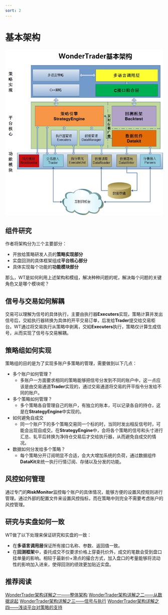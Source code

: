 ```yaml
---
sort: 2
---
```


# 基本架构

![png](../assets/images/2.架构分析/基本架构.jpg)

## 组件研究

作者将架构分为三个主要部分：

- 开放给策略研发人员的**策略实现部分**
- 实盘回测的具体框架组成**平台核心部分**
- 具体实现每个功能的**功能模块部分**

那么，WT是如何利用上述架构和模组，解决种种问题的呢，解决每个问题的关键角色又是哪个模块呢？

## 信号与交易如何解耦

交易可以理解为信号的具体执行，主要由执行器**Executers**实现，策略计算并发出信号后，交給执行器转换为具体的开平交易订单，后发给**Trader**提交给交易柜台。WT通过将交易执行从策略中剥离，交給**Executers**执行，策略仅计算生成信号，从而实现了信号与交易解耦。

## 策略组如何实现

策略组的目的是为了实现多账户多策略的管理，需要做到以下几点：

- 多个账户如何管理？
  - 多账户一方面要求相同的策略能够把信号分发到不同的账户中，这一点应该是由交易通道**Trader**实现的，通过交易通道将交易的开平指令分发给不同的账户。
- 多个策略如何管理？
  - 多个策略各自管理自己的账户，有独立的账本，可以记录各自的持仓，这是在**StrategyEngine**中实现的。
- 如何避免自成交
  - 同一个账户下的多个策略交易同一个标的时，当同时发出相反信号时，可能会出现自成交。在**StrategyEngine**中，会将各个策略的信号和头寸进行汇总、轧平后转换为净持仓交易后才交给执行器，从而避免自成交的情况。
- 数据如何分发给多个策略？
  - 每个策略分开订阅明显不合适，会大大增加系统的负荷，通过数据组件**DataKit**来统一执行行情订阅、存储以及分发的功能。

## 风控如何管理

通过专门的**RiskMonitor**监控每个账户的具体情况，能够方便的设置风控规则进行管理。通过外部的配置文件来设置风控指标，而在策略中则完全不需要考虑账户的风控管理。

## 研究与实盘如何一致

WT做了以下处理来保证研究和实盘的一致：

- 在**多语言调用层**保证所有接口名称、参数、返回值一致。
- 在**回测框架**中，委托成交不仅要求价格上穿委托价外，成交的笔数会受到盘口挂单量的影响。相较于最新价+滑点的撮合方式，加入盘口的考量能够将流动性的影响加入进来，使得回测的绩效更加贴近实盘。

## 推荐阅读

[WonderTrader架构详解之一——整体架构](https://mp.weixin.qq.com/s/hGr-NZk1l3BRg5aTTKQP8g)
[WonderTrader架构详解之二——从数据说起](https://mp.weixin.qq.com/s/i7de8G2A8RXRggMQ21vv1w)
[WonderTrader架构详解之三——信号与执行](https://mp.weixin.qq.com/s/m1z6dKCVWXWNGU7R6KWwWw)
[WonderTrader架构详解之四——浅谈平台对策略的支持](https://mp.weixin.qq.com/s/Ov9qbnf9kejeCds0akRvUQ)